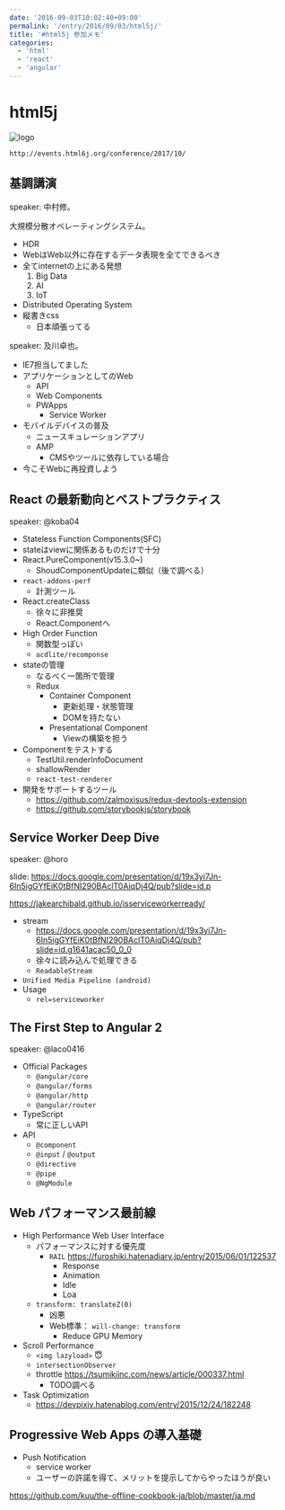 ```yaml
---
date: '2016-09-03T10:02:40+09:00'
permalink: '/entry/2016/09/03/html5j/'
title: '#html5j 参加メモ'
categories:
  - 'html'
  - 'react'
  - 'angular'
---
```


# html5j

![logo](https://events.html5j.org/conference/2016/9/assets/img/header/logo.svg)

`http://events.html6j.org/conference/2017/10/`

## 基調講演

speaker: 中村修。

大規模分散オペレーティングシステム。

- HDR
- WebはWeb以外に存在するデータ表現を全てできるべき
- 全てinternetの上にある発想
  1. Big Data
  1. AI
  1. IoT
- Distributed Operating System
- 縦書きcss
  - 日本頑張ってる

speaker: 及川卓也。

- IE7担当してました
- アプリケーションとしてのWeb
  - API
  - Web Components
  - PWApps
    - Service Worker
- モバイルデバイスの普及
  - ニュースキュレーションアプリ
  - AMP
    - CMSやツールに依存している場合
- 今こそWebに再投資しよう

## React の最新動向とベストプラクティス

speaker: @koba04

- Stateless Function Components(SFC)
- stateはviewに関係あるものだけで十分
- React.PureComponent(v15.3.0~)
  - ShoudComponentUpdateに類似（後で調べる）
- `react-addons-perf`
  - 計測ツール
- React.createClass
  - 徐々に非推奨
  - React.Componentへ
- High Order Function
  - 関数型っぽい
  - `acdlite/recomponse`
- stateの管理
  - なるべく一箇所で管理
  - Redux
    - Container Component
      - 更新処理・状態管理
      - DOMを持たない
    - Presentational Component
      - Viewの構築を担う
- Componentをテストする
  - TestUtil.renderInfoDocument
  - shallowRender
  - `react-test-renderer`
- 開発をサポートするツール
  - <https://github.com/zalmoxisus/redux-devtools-extension>
  - <https://github.com/storybookjs/storybook>

## Service Worker Deep Dive

speaker: @horo

slide:
<https://docs.google.com/presentation/d/19x3yi7Jn-6In5igGYfEiK0tBfNI290BAclT0AiqDj4Q/pub?slide=id.p>

<https://jakearchibald.github.io/isserviceworkerready/>

- stream
  - <https://docs.google.com/presentation/d/19x3yi7Jn-6In5igGYfEiK0tBfNI290BAclT0AiqDj4Q/pub?slide=id.g1641acac50_0_0>
  - 徐々に読み込んで処理できる
  - `ReadableStream`
- `Unified Media Pipeline (android)`
- Usage
  - `rel=serviceworker`

## The First Step to Angular 2

speaker: @laco0416

- Official Packages
  - `@angular/core`
  - `@angular/forms`
  - `@angular/http`
  - `@angular/router`
- TypeScript
  - 常に正しいAPI
- API
  - `@component`
  - `@input` / `@output`
  - `@directive`
  - `@pipe`
  - `@NgModule`

## Web パフォーマンス最前線

- High Performance Web User Interface
  - パフォーマンスに対する優先度
    - `RAIL` <https://furoshiki.hatenadiary.jp/entry/2015/06/01/122537>
      - Response
      - Animation
      - Idle
      - Loa
  - `transform: translateZ(0)`
    - 凶悪
    - Web標準： `will-change: transform`
      - Reduce GPU Memory
- Scroll Performance
  - `<img lazyload>` :innocent:
  - `intersectionObserver`
  - throttle <https://tsumikiinc.com/news/article/000337.html>
    - TODO調べる
- Task Optimization
  - <https://devpixiv.hatenablog.com/entry/2015/12/24/182248>

## Progressive Web Apps の導入基礎

- Push Notification
  - service worker
  - ユーザーの許諾を得て、メリットを提示してからやったほうが良い

<https://github.com/kuu/the-offline-cookbook-ja/blob/master/ja.md>
